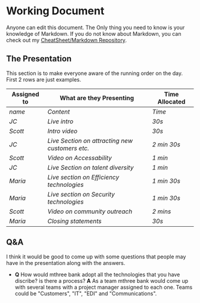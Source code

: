 # Working Document

Anyone can edit this document. The Only thing you need to know is your knowledge of Markdown. If you do not know about Markdown, you can check out my [CheatSheet/Markdown Repository](https://github.com/Scott-oustudent/Cheat-Sheets/blob/main/Markdown.md). 

## The Presentation 
This section is to make everyone aware of the running order on the day. First 2 rows are just examples.

| Assigned to | What are they Presenting | Time Allocated |
|---|---|---|
| _name_ | _Content_ | _Time_ |
| _JC_ | _Live intro_ | _30s_ |
| _Scott_ | _Intro video_ | _30s_ |
| _JC_ | _Live Section on attracting new customers etc._ | _2 min 30s_ |
| _Scott_ | _Video on Accessability_ | _1 min_ |
| _JC_ | _Live Section on talent diversity_ | _1 min_ |
| _Maria_ | _Live section on Efficiency technologies_ | _1 min 30s_ |
| _Maria_ | _Live section on Security technologies_ | _1 min 30s_ |
| _Scott_ | _Video on community outreach_ | _2 mins_ |
| _Maria_ | _Closing statements_ | _30s_ |




## Q&A
I think it would be good to come up with some questions that people may have in the presentation along with the answers. 

*   __Q__ How would mthree bank adopt all the technologies that you have discribe? is there a process?
    __A__ As a team mthree bank would come up with several teams with a project manager assigned to each one. Teams could be "Customers", "IT", "EDI" and "Communications". 
